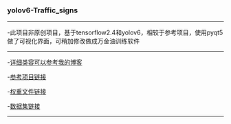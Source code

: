 ### yolov6-Traffic_signs  

---

-此项目非原创项目，基于tensorflow2.4和yolov6，相较于参考项目，使用pyqt5做了可视化界面，可稍加修改做成万金油训练软件 

---

-[详细类容可以参考我的博客](https://ichinoseyuu.github.io/2024/03/28/release-yolov6-Traffic-signs/)  

-[参考项目链接 ](https://github.com/hao-ux/YOLOv6_Traffic_signs)  

-[权重文件链接 ](https://ichinoseyuu.lanzn.com/iQA2H24m30yb)  

-[数据集链接](https://aistudio.baidu.com/aistudio/datasetdetail/49531)   

---
